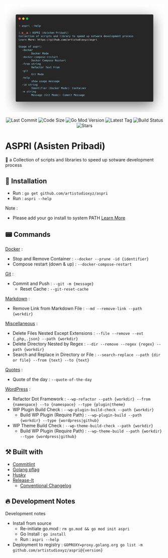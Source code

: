 <p align="center"><img src="screenshot.png"></p>

<p align="center">
    <img src="https://img.shields.io/github/last-commit/artistudioxyz/aspri" alt="Last Commit">
    <img src="https://img.shields.io/github/languages/code-size/artistudioxyz/aspri" alt="Code Size">
    <img src="https://img.shields.io/github/go-mod/go-version/artistudioxyz/aspri" alt="Go Mod Version">
    <img src="https://img.shields.io/github/v/tag/artistudioxyz/aspri" alt="Latest Tag">
    <img src="https://github.com/artistudioxyz/aspri/actions/workflows/workflow.yml/badge.svg" alt="Build Status">
    <img src="https://img.shields.io/github/stars/artistudioxyz/aspri?style=social" alt="Stars">
</p>

# ASPRI (Asisten Pribadi)

💃 a Collection of scripts and libraries to speed up sotware development process

## 📝 Installation
- Run : `go get github.com/artistudioxyz/aspri`
- Run : `aspri --help`

Note :
- Please add your go install to system PATH [Learn More](https://go.dev/doc/tutorial/compile-install)

## 📟 Commands
[Docker](library/docker.go) :
- Stop and Remove Container : `--docker --prune -id {identifier}`
- Compose restart (down & up) : `--docker-compose-restart`

[Git](library/git.go) :
- Commit and Push : `--git -m {message}`
  - Reset Cache : `--git-reset-cache`

[Markdown](library/markdown.go) :
- Remove Link from Markdown File : `--md --remove-link --path {workdir}`

[Miscellaneous](library/miscellaneous.go) :
- Delete Files Nested Except Extensions : `--file --remove --ext {.php,.json} --path {workdir}`
- Delete Directory Nested by Regex : `--dir --remove --regex {regex} --path {workdir}`
- Search and Replace in Directory or File : `--search-replace --path {dir or file} --from {text} --to {text}`

[Quotes](library/quotes.go) :
- Quote of the day : `--quote-of-the-day`

[WordPress](wordpress/wordpress.go) :
- Refactor Dot Framework : `--wp-refactor --path {workdir} --from {namespace} --to {namespace} --type {plugin|theme}`
- WP Plugin Build Check : `--wp-plugin-build-check --path {workdir}`
  - Build WP Plugin (Require Path) : `--wp-plugin-build --path {workdir} --type {wordpress|github}`
- WP Theme Build Check : `--wp-theme-build-check --path {workdir}`
  - Build WP Plugin (Require Path) : `--wp-theme-build --path {workdir} --type {wordpress|github}`

## ⚒️ Built with
- [Commitlint](https://commitlint.js.org)
- [Golang pflag](https://pkg.go.dev/github.com/spf13/pflag)
- [Husky](https://typicode.github.io/husky)
- [Release-It](https://www.npmjs.com/package/release-it)
	- [Conventional Changelog](https://github.com/release-it/conventional-changelog)

## 🔥 Development Notes
Development notes
- Install from source
	- Re-initiate go.mod : `rm go.mod && go mod init aspri`
	- Go Install : `go install`
	- Run : `aspri --help`
- Deployment to registry : `GOPROXY=proxy.golang.org go list -m github.com/artistudioxyz/aspri@{version}`
